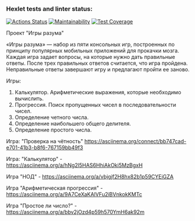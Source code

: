 ### Hexlet tests and linter status:
[![Actions Status](https://github.com/ElenaKazakova124/qa-auto-engineer-javascript-project-44/actions/workflows/hexlet-check.yml/badge.svg)](https://github.com/ElenaKazakova124/qa-auto-engineer-javascript-project-44/actions)
[![Maintainability](https://api.codeclimate.com/v1/badges/2c1249f50be201dc3814/maintainability)](https://codeclimate.com/github/ElenaKazakova124/qa-auto-engineer-javascript-project-44/maintainability)
[![Test Coverage](https://api.codeclimate.com/v1/badges/2c1249f50be201dc3814/test_coverage)](https://codeclimate.com/github/ElenaKazakova124/qa-auto-engineer-javascript-project-44/test_coverage)

Проект "Игры разума"

«Игры разума» — набор из пяти консольных игр, построенных по принципу популярных мобильных приложений для прокачки мозга. Каждая игра задает вопросы, на которые нужно дать правильные ответы. После трех правильных ответов считается, что игра пройдена. Неправильные ответы завершают игру и предлагают пройти ее заново. 

Игры:
1. Калькулятор. Арифметические выражения, которые необходимо вычислить.
2. Прогрессия. Поиск пропущенных чисел в последовательности чисел.
3. Определение четного числа.
4. Определение наибольшего общего делителя.
5. Определение простого числа.

Игра: "Проверка на чётность"   https://asciinema.org/connect/bb747cad-e701-41b3-b8f6-767159bb49f3

Игра: "Калькулятор" - https://asciinema.org/a/hNg2l5HAS6HhiAkOki5MzBgxH

Игра "НОД" - https://asciinema.org/a/vbjgjf2H8hx82b1p59CYEiGZA

Игра "Арифметическая прогрессия" - https://asciinema.org/a/9A7CeXaKAlVFu2iBVnkokKMTc

Игра "Простое ли число?" - https://asciinema.org/a/bbv2jOzd4p59h570YmH6ak92m
